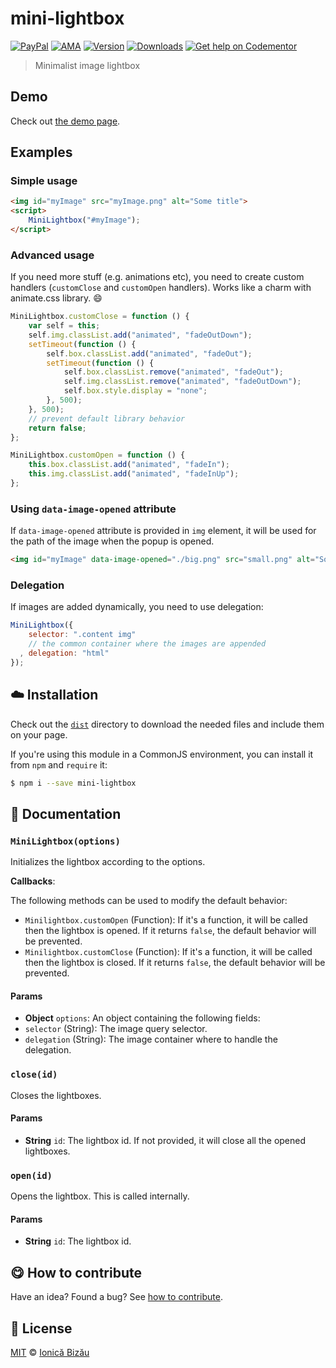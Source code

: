 
# mini-lightbox

 [![PayPal](https://img.shields.io/badge/%24-paypal-f39c12.svg)][paypal-donations] [![AMA](https://img.shields.io/badge/ask%20me-anything-1abc9c.svg)](https://github.com/IonicaBizau/ama) [![Version](https://img.shields.io/npm/v/mini-lightbox.svg)](https://www.npmjs.com/package/mini-lightbox) [![Downloads](https://img.shields.io/npm/dt/mini-lightbox.svg)](https://www.npmjs.com/package/mini-lightbox) [![Get help on Codementor](https://cdn.codementor.io/badges/get_help_github.svg)](https://www.codementor.io/johnnyb?utm_source=github&utm_medium=button&utm_term=johnnyb&utm_campaign=github)

> Minimalist image lightbox

## Demo
Check out [the demo page](http://ionicabizau.github.io/mini-lightbox).

## Examples

### Simple usage

```html
<img id="myImage" src="myImage.png" alt="Some title">
<script>
    MiniLightbox("#myImage");
</script>
```

### Advanced usage
If you need more stuff (e.g. animations etc), you need to create custom handlers (`customClose` and `customOpen` handlers). Works like a charm with animate.css library. :smile:

```js
MiniLightbox.customClose = function () {
    var self = this;
    self.img.classList.add("animated", "fadeOutDown");
    setTimeout(function () {
        self.box.classList.add("animated", "fadeOut");
        setTimeout(function () {
            self.box.classList.remove("animated", "fadeOut");
            self.img.classList.remove("animated", "fadeOutDown");
            self.box.style.display = "none";
        }, 500);
    }, 500);
    // prevent default library behavior
    return false;
};

MiniLightbox.customOpen = function () {
    this.box.classList.add("animated", "fadeIn");
    this.img.classList.add("animated", "fadeInUp");
};
```

### Using `data-image-opened` attribute
If `data-image-opened` attribute is provided in `img` element, it will be used for the path of the image when the popup is opened.

```html
<img id="myImage" data-image-opened="./big.png" src="small.png" alt="Some title">
```

### Delegation
If images are added dynamically, you need to use delegation:

```js
MiniLightbox({
    selector: ".content img"
    // the common container where the images are appended
  , delegation: "html"
});
```

## :cloud: Installation


Check out the [`dist`](/dist) directory to download the needed files and include them on your page.

If you're using this module in a CommonJS environment, you can install it from `npm` and `require` it:

```sh
$ npm i --save mini-lightbox
```


## :memo: Documentation


### `MiniLightbox(options)`

Initializes the lightbox according to the options.

**Callbacks**:

The following methods can be used to modify the default behavior:

 - `Minilightbox.customOpen` (Function): If it's a function, it will be
   called then the lightbox is opened. If it returns `false`, the default
   behavior will be prevented.
 - `Minilightbox.customClose` (Function): If it's a function, it will be
   called then the lightbox is closed. If it returns `false`, the default
   behavior will be prevented.

#### Params
- **Object** `options`: An object containing the following fields:
 - `selector` (String): The image query selector.
 - `delegation` (String): The image container where to handle the delegation.

### `close(id)`
Closes the lightboxes.

#### Params
- **String** `id`: The lightbox id. If not provided, it will close all the opened lightboxes.

### `open(id)`
Opens the lightbox. This is called internally.

#### Params
- **String** `id`: The lightbox id.



## :yum: How to contribute
Have an idea? Found a bug? See [how to contribute][contributing].


## :scroll: License

[MIT][license] © [Ionică Bizău][website]

[paypal-donations]: https://www.paypal.com/cgi-bin/webscr?cmd=_s-xclick&hosted_button_id=RVXDDLKKLQRJW
[donate-now]: http://i.imgur.com/6cMbHOC.png

[license]: http://showalicense.com/?fullname=Ionic%C4%83%20Biz%C4%83u%20%3Cbizauionica%40gmail.com%3E%20(http%3A%2F%2Fionicabizau.net)&year=2014#license-mit
[website]: http://ionicabizau.net
[contributing]: /CONTRIBUTING.md
[docs]: /DOCUMENTATION.md
